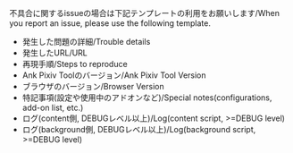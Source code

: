 不具合に関するissueの場合は下記テンプレートの利用をお願いします/When you report an issue, please use the following template.

- 発生した問題の詳細/Trouble details
- 発生したURL/URL
- 再現手順/Steps to reproduce
- Ank Pixiv Toolのバージョン/Ank Pixiv Tool Version
- ブラウザのバージョン/Browser Version
- 特記事項(設定や使用中のアドオンなど)/Special notes(configurations, add-on list, etc.)
- ログ(content側, DEBUGレベル以上)/Log(content script, >=DEBUG level)
- ログ(background側, DEBUGレベル以上)/Log(background script, >=DEBUG level)
